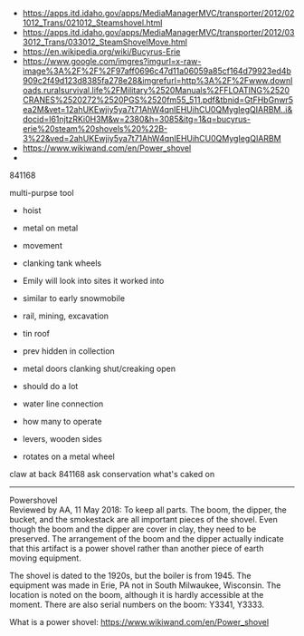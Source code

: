 - https://apps.itd.idaho.gov/apps/MediaManagerMVC/transporter/2012/021012_Trans/021012_Steamshovel.html
- https://apps.itd.idaho.gov/apps/MediaManagerMVC/transporter/2012/033012_Trans/033012_SteamShovelMove.html
- https://en.wikipedia.org/wiki/Bucyrus-Erie
- https://www.google.com/imgres?imgurl=x-raw-image%3A%2F%2F%2F97aff0696c47d11a06059a85cf164d79923ed4b909c2f49d123d8385fa278e28&imgrefurl=http%3A%2F%2Fwww.downloads.ruralsurvival.life%2FMilitary%2520Manuals%2FFLOATING%2520CRANES%2520272%2520PGS%2520fm55_511.pdf&tbnid=GtFHbGnwr5ea2M&vet=12ahUKEwjiy5ya7t71AhW4qnIEHUihCU0QMygIegQIARBM..i&docid=l61njtzRKi0H3M&w=2380&h=3085&itg=1&q=bucyrus-erie%20steam%20shovels%20%22B-3%22&ved=2ahUKEwjiy5ya7t71AhW4qnIEHUihCU0QMygIegQIARBM
- https://www.wikiwand.com/en/Power_shovel
- 






841168

multi-purpse tool
- hoist
- metal on metal
- movement
- clanking tank wheels


- Emily will look into sites it worked into
- similar to early snowmobile
- rail, mining, excavation
- tin roof
- prev hidden in collection
- metal doors clanking shut/creaking open
- should do a lot 
- water line connection
- how many to operate
- levers, wooden sides
- rotates on a metal wheel



claw at back
841168
ask conservation what's caked on





---
Powershovel  
Reviewed by AA, 11 May 2018: To keep all parts. The boom, the dipper, the  
bucket, and the smokestack are all important pieces of the shovel. Even  
though the boom and the dipper are cover in clay, they need to be  
preserved. The arrangement of the boom and the dipper actually indicate  
that this artifact is a power shovel rather than another piece of earth  
moving equipment.  
  
The shovel is dated to the 1920s, but the boiler is from 1945. The  
equipment was made in Erie, PA not in South Milwaukee, Wisconsin. The  
location is noted on the boom, although it is hardly accessible at the  
moment. There are also serial numbers on the boom: Y3341, Y3333.

What is a power shovel: https://www.wikiwand.com/en/Power_shovel